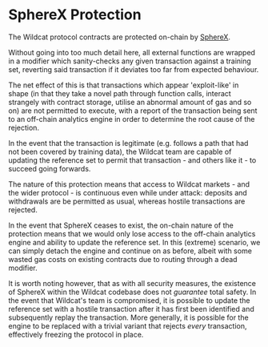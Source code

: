 # SphereX Protection

The Wildcat protocol contracts are protected on-chain by [SphereX](https://www.spherex.xyz/).

Without going into too much detail here, all external functions are wrapped in a modifier which sanity-checks any given transaction against a training set, reverting said transaction if it deviates too far from expected behaviour.

The net effect of this is that transactions which appear 'exploit-like' in shape (in that they take a novel path through function calls, interact strangely with contract storage, utilise an abnormal amount of gas and so on) are not permitted to execute, with a report of the transaction being sent to an off-chain analytics engine in order to determine the root cause of the rejection.

In the event that the transaction is legitimate (e.g. follows a path that had not been covered by training data), the Wildcat team are capable of updating the reference set to permit that transaction - and others like it - to succeed going forwards.&#x20;

The nature of this protection means that access to Wildcat markets - and the wider protocol - is continuous even while under attack: deposits and withdrawals are be permitted as usual, whereas hostile transactions are rejected.

In the event that SphereX ceases to exist, the on-chain nature of the protection means that we would only lose access to the off-chain analytics engine and ability to update the reference set. In this (extreme) scenario, we can simply detach the engine and continue on as before, albeit with some wasted gas costs on existing contracts due to routing through a dead modifier.

It is worth noting however, that as with all security measures, the existence of SphereX within the Wildcat codebase does not _guarantee_ total safety. In the event that Wildcat's team is compromised, it is possible to update the reference set with a hostile transaction after it has first been identified and subsequently replay the transaction. More generally, it is possible for the engine to be replaced with a trivial variant that rejects _every_ transaction, effectively freezing the protocol in place.
